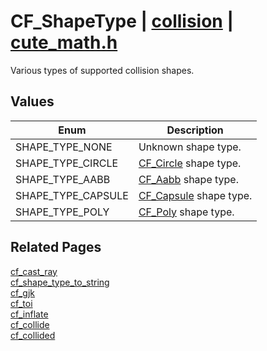 # CF_ShapeType | [collision](https://github.com/RandyGaul/cute_framework/blob/master/docs/collision/README.md) | [cute_math.h](https://github.com/RandyGaul/cute_framework/blob/master/include/cute_math.h)

Various types of supported collision shapes.

## Values

Enum | Description
--- | ---
SHAPE_TYPE_NONE | Unknown shape type.
SHAPE_TYPE_CIRCLE | [CF_Circle](https://github.com/RandyGaul/cute_framework/blob/master/docs/math/cf_circle.md) shape type.
SHAPE_TYPE_AABB | [CF_Aabb](https://github.com/RandyGaul/cute_framework/blob/master/docs/math/cf_aabb.md) shape type.
SHAPE_TYPE_CAPSULE | [CF_Capsule](https://github.com/RandyGaul/cute_framework/blob/master/docs/collision/cf_capsule.md) shape type.
SHAPE_TYPE_POLY | [CF_Poly](https://github.com/RandyGaul/cute_framework/blob/master/docs/collision/cf_poly.md) shape type.

## Related Pages

[cf_cast_ray](https://github.com/RandyGaul/cute_framework/blob/master/docs/collision/cf_cast_ray.md)  
[cf_shape_type_to_string](https://github.com/RandyGaul/cute_framework/blob/master/docs/collision/cf_shape_type_to_string.md)  
[cf_gjk](https://github.com/RandyGaul/cute_framework/blob/master/docs/collision/cf_gjk.md)  
[cf_toi](https://github.com/RandyGaul/cute_framework/blob/master/docs/collision/cf_toi.md)  
[cf_inflate](https://github.com/RandyGaul/cute_framework/blob/master/docs/collision/cf_inflate.md)  
[cf_collide](https://github.com/RandyGaul/cute_framework/blob/master/docs/collision/cf_collide.md)  
[cf_collided](https://github.com/RandyGaul/cute_framework/blob/master/docs/collision/cf_collided.md)  
